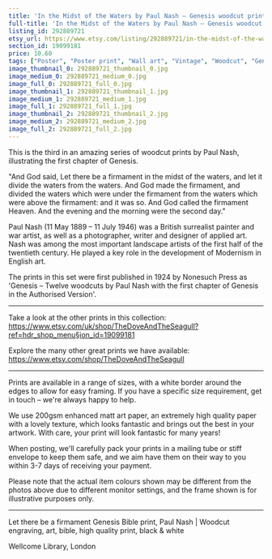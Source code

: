 ```yaml
---
title: 'In the Midst of the Waters by Paul Nash – Genesis woodcut print'
full-title: 'In the Midst of the Waters by Paul Nash – Genesis woodcut print'
listing_id: 292889721
etsy_url: https://www.etsy.com/listing/292889721/in-the-midst-of-the-waters-by-paul-nash?utm_source=site&utm_medium=api&utm_campaign=api
section_id: 19099181
price: 10.60
tags: ["Poster", "Poster print", "Wall art", "Vintage", "Woodcut", "Genesis", "Black and white", "Bible", "Paul Nash", "Engraving", "Creation", "Modern art", "High quality print"]
image_thumbnail_0: 292889721_thumbnail_0.jpg
image_medium_0: 292889721_medium_0.jpg
image_full_0: 292889721_full_0.jpg
image_thumbnail_1: 292889721_thumbnail_1.jpg
image_medium_1: 292889721_medium_1.jpg
image_full_1: 292889721_full_1.jpg
image_thumbnail_2: 292889721_thumbnail_2.jpg
image_medium_2: 292889721_medium_2.jpg
image_full_2: 292889721_full_2.jpg
---
```

This is the third in an amazing series of woodcut prints by Paul Nash, illustrating the first chapter of Genesis.

&quot;And God said, Let there be a firmament in the midst of the waters, and let it divide the waters from the waters. And God made the firmament, and divided the waters which were under the firmament from the waters which were above the firmament: and it was so. And God called the firmament Heaven. And the evening and the morning were the second day.&quot;

Paul Nash (11 May 1889 – 11 July 1946) was a British surrealist painter and war artist, as well as a photographer, writer and designer of applied art. Nash was among the most important landscape artists of the first half of the twentieth century. He played a key role in the development of Modernism in English art.

The prints in this set were first published in 1924 by Nonesuch Press as &#39;Genesis – Twelve woodcuts by Paul Nash with the first chapter of Genesis in the Authorised Version&#39;.

---

Take a look at the other prints in this collection: https://www.etsy.com/uk/shop/TheDoveAndTheSeagull?ref=hdr_shop_menu§ion_id=19099181

Explore the many other great prints we have available: https://www.etsy.com/shop/TheDoveAndTheSeagull

---

Prints are available in a range of sizes, with a white border around the edges to allow for easy framing. If you have a specific size requirement, get in touch – we&#39;re always happy to help.

We use 200gsm enhanced matt art paper, an extremely high quality paper with a lovely texture, which looks fantastic and brings out the best in your artwork. With care, your print will look fantastic for many years!

When posting, we&#39;ll carefully pack your prints in a mailing tube or stiff envelope to keep them safe, and we aim have them on their way to you within 3-7 days of receiving your payment.

Please note that the actual item colours shown may be different from the photos above due to different monitor settings, and the frame shown is for illustrative purposes only.

---

Let there be a firmament Genesis Bible print, Paul Nash | Woodcut engraving, art, bible, high quality print, black & white

Wellcome Library, London
